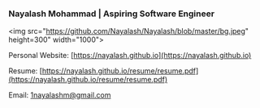 ### Nayalash Mohammad | Aspiring Software Engineer

<img src="https://github.com/Nayalash/Nayalash/blob/master/bg.jpeg" height=300" width="1000"></img>


Personal Website: [https://nayalash.github.io](https://nayalash.github.io)

Resume: [https://nayalash.github.io/resume/resume.pdf](https://nayalash.github.io/resume/resume.pdf)

Email: [1nayalashm@gmail.com](mailto:1nayalashm@gmail.com])

